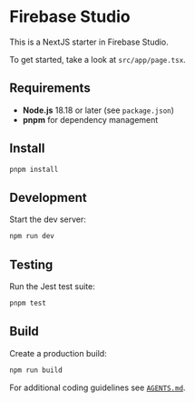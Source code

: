 # Firebase Studio

This is a NextJS starter in Firebase Studio.

To get started, take a look at `src/app/page.tsx`.

## Requirements

- **Node.js** 18.18 or later (see `package.json`)
- **pnpm** for dependency management

## Install

```bash
pnpm install
```

## Development

Start the dev server:

```bash
npm run dev
```

## Testing

Run the Jest test suite:

```bash
pnpm test
```

## Build

Create a production build:

```bash
npm run build
```

For additional coding guidelines see [`AGENTS.md`](AGENTS.md).
